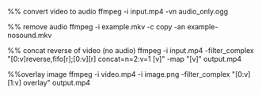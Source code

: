 %% convert video to audio
ffmpeg -i input.mp4 -vn audio_only.ogg

%% remove audio
ffmpeg -i example.mkv -c copy -an example-nosound.mkv

%% concat reverse of video (no audio)
ffmpeg -i input.mp4 -filter_complex "[0:v]reverse,fifo[r];[0:v][r] concat=n=2:v=1 [v]" -map "[v]" output.mp4

%%overlay image
ffmpeg -i video.mp4 -i image.png -filter_complex "[0:v][1:v] overlay" output.mp4
